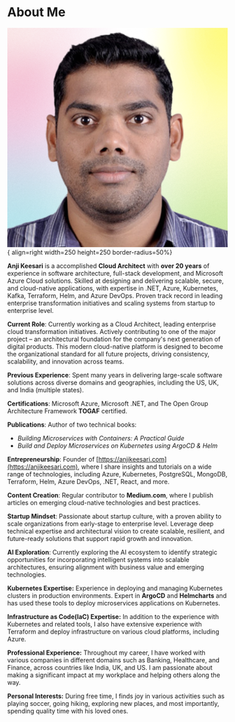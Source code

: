 
# **About Me**

![image.jpg](images/anji-pic2.png){ align=right width=250 height=250 border-radius=50%}

**Anji Keesari** is a accomplished **Cloud Architect** with **over 20 years** of experience in software architecture, full-stack development, and Microsoft Azure Cloud solutions. Skilled at designing and delivering scalable, secure, and cloud-native applications, with expertise in .NET, Azure, Kubernetes, Kafka, Terraform, Helm, and Azure DevOps. Proven track record in leading enterprise transformation initiatives and scaling systems from startup to enterprise level.

**Current Role**: Currently working as a Cloud Architect, leading enterprise cloud transformation initiatives. Actively contributing to one of the major project – an architectural foundation for the company's next generation of digital products. This modern cloud-native platform is designed to become the organizational standard for all future projects, driving consistency, scalability, and innovation across teams.

**Previous Experience**: Spent many years in delivering large-scale software solutions across diverse domains and geographies, including the US, UK, and India (multiple states).

**Certifications**: Microsoft Azure, Microsoft .NET, and  The Open Group Architecture Framework **TOGAF** certified.

**Publications**: Author of two technical books:

*  _Building Microservices with Containers: A Practical Guide_        
*   _Build and Deploy Microservices on Kubernetes using ArgoCD & Helm_
        
**Entrepreneurship**: Founder of [https://anjikeesari.com](https://anjikeesari.com), where I share insights and tutorials on a wide range of technologies, including Azure, Kubernetes, PostgreSQL, MongoDB, Terraform, Helm, Azure DevOps, .NET, React, and more.

**Content Creation**: Regular contributor to **Medium.com**, where I publish articles on emerging cloud-native technologies and best practices.
    
**Startup Mindset**: Passionate about startup culture, with a proven ability to scale organizations from early-stage to enterprise level. Leverage deep technical expertise and architectural vision to create scalable, resilient, and future-ready solutions that support rapid growth and innovation.
    
**AI Exploration**: Currently exploring the AI ecosystem to identify strategic opportunities for incorporating intelligent systems into scalable architectures, ensuring alignment with business value and emerging technologies.

**Kubernetes Expertise:** Experience in deploying and managing Kubernetes clusters in production environments. Expert in **ArgoCD** and **Helmcharts** and has used these tools to deploy microservices applications on Kubernetes. 

**Infrastructure as Code(IaC) Expertise:** In addition to the experience with Kubernetes and related tools, I also have extensive experience with Terraform and deploy infrastructure on various cloud platforms, including Azure.

**Professional Experience:** Throughout my career, I have worked with various companies in different domains such as Banking, Healthcare, and Finance, across countries like India, UK, and US. I am passionate about making a significant impact at my workplace and helping others along the way.

**Personal Interests:** During free time, I finds joy in various activities such as playing soccer, going hiking, exploring new places, and most importantly, spending quality time with his loved ones.
